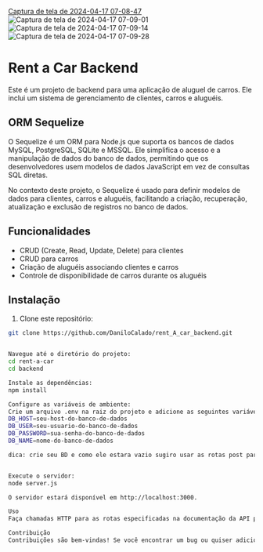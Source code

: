 [Captura de tela de 2024-04-17 07-08-47](https://github.com/DaniloCalado/rent_A_car_backend/assets/83645426/850f30e6-bb65-450a-b42a-d04b56883465)
![Captura de tela de 2024-04-17 07-09-01](https://github.com/DaniloCalado/rent_A_car_backend/assets/83645426/edac07a2-5d54-4c4f-a7f5-50ef7d11e11f)
![Captura de tela de 2024-04-17 07-09-14](https://github.com/DaniloCalado/rent_A_car_backend/assets/83645426/ee29dc17-ec16-40fb-86af-9fc44556e63e)
![Captura de tela de 2024-04-17 07-09-28](https://github.com/DaniloCalado/rent_A_car_backend/assets/83645426/5e6967d9-e109-48ff-b44a-02995a26dc54)

# Rent a Car Backend

Este é um projeto de backend para uma aplicação de aluguel de carros. Ele inclui um sistema de gerenciamento de clientes, carros e aluguéis.

## ORM Sequelize

O Sequelize é um ORM para Node.js que suporta os bancos de dados MySQL, PostgreSQL, SQLite e MSSQL. Ele simplifica o acesso e a manipulação de dados do banco de dados, permitindo que os desenvolvedores usem modelos de dados JavaScript em vez de consultas SQL diretas.

No contexto deste projeto, o Sequelize é usado para definir modelos de dados para clientes, carros e aluguéis, facilitando a criação, recuperação, atualização e exclusão de registros no banco de dados.

## Funcionalidades

- CRUD (Create, Read, Update, Delete) para clientes
- CRUD para carros
- Criação de aluguéis associando clientes e carros
- Controle de disponibilidade de carros durante os aluguéis

## Instalação

1. Clone este repositório:

```bash
git clone https://github.com/DaniloCalado/rent_A_car_backend.git


Navegue até o diretório do projeto:
cd rent-a-car
cd backend

Instale as dependências:
npm install

Configure as variáveis de ambiente:
Crie um arquivo .env na raiz do projeto e adicione as seguintes variáveis:
DB_HOST=seu-host-do-banco-de-dados
DB_USER=seu-usuario-do-banco-de-dados
DB_PASSWORD=sua-senha-do-banco-de-dados
DB_NAME=nome-do-banco-de-dados

dica: crie seu BD e como ele estara vazio sugiro usar as rotas post para adicionar clientes e carros no insomia por exemplo ou direto no CLI do MySql.


Execute o servidor:
node server.js

O servidor estará disponível em http://localhost:3000.

Uso
Faça chamadas HTTP para as rotas especificadas na documentação da API para gerenciar clientes, carros e aluguéis.

Contribuição
Contribuições são bem-vindas! Se você encontrar um bug ou quiser adicionar uma nova funcionalidade, sinta-se à vontade para abrir uma issue ou enviar um pull request.
